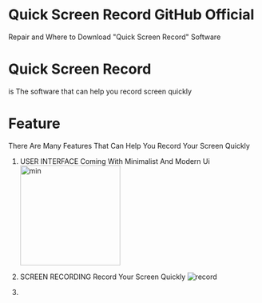 # Quick Screen Record GitHub Official
Repair and Where to Download "Quick Screen Record" Software

# Quick Screen Record
is The software that can help you record screen quickly



# Feature
There Are Many Features That Can Help You Record Your Screen Quickly

1. USER INTERFACE
   Coming With Minimalist And Modern Ui
   <img width="200" alt="min" src="https://user-images.githubusercontent.com/87744449/126435965-237d6b60-2295-4a5a-897c-663006f969fc.PNG">

2. SCREEN RECORDING
   Record Your Screen Quickly
   ![record](https://user-images.githubusercontent.com/87744449/126436227-daa02fa8-9c83-44a6-93b0-69e057e83d37.png)

3. 
